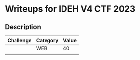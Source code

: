 # Writeups for IDEH V4 CTF 2023
 
## Description  

Challenge | Category | Value      
----------|:---------|:-----------
[]() | WEB | 40
[]() | []() | []()
